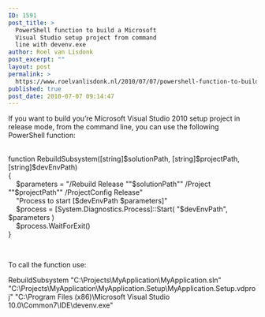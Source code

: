 ```yaml
---
ID: 1591
post_title: >
  PowerShell function to build a Microsoft
  Visual Studio setup project from command
  line with devenv.exe
author: Roel van Lisdonk
post_excerpt: ""
layout: post
permalink: >
  https://www.roelvanlisdonk.nl/2010/07/07/powershell-function-to-build-a-microsoft-visual-studio-setup-project-from-command-line-with-devenv-exe/
published: true
post_date: 2010-07-07 09:14:47
---
```

<p>If you want to build you’re Microsoft Visual Studio 2010 setup project in release mode, from the command line, you can use the following PowerShell function:   <br />    <br /></p>  <p>function RebuildSubsystem([string]$solutionPath, [string]$projectPath, [string]$devEnvPath)   <br />{    <br />&#160;&#160;&#160; $parameters = &quot;/Rebuild Release &quot;&quot;$solutionPath&quot;&quot; /Project &quot;&quot;$projectPath&quot;&quot; /ProjectConfig Release&quot;    <br />&#160;&#160;&#160; &quot;Process to start [$devEnvPath $parameters]&quot;     <br />&#160;&#160;&#160; $process = [System.Diagnostics.Process]::Start( &quot;$devEnvPath&quot;, $parameters )     <br />&#160;&#160;&#160; $process.WaitForExit()    <br />}</p>  <p>&#160;</p>  <p>To call the function use:</p>  <p align="left">RebuildSubsystem &quot;C:\Projects\MyApplication\MyApplication.sln&quot; &quot;C:\Projects\MyApplication\MyApplication.Setup\MyApplication.Setup.vdproj&quot; &quot;C:\Program Files (x86)\Microsoft Visual Studio 10.0\Common7\IDE\devenv.exe&quot;   </p>